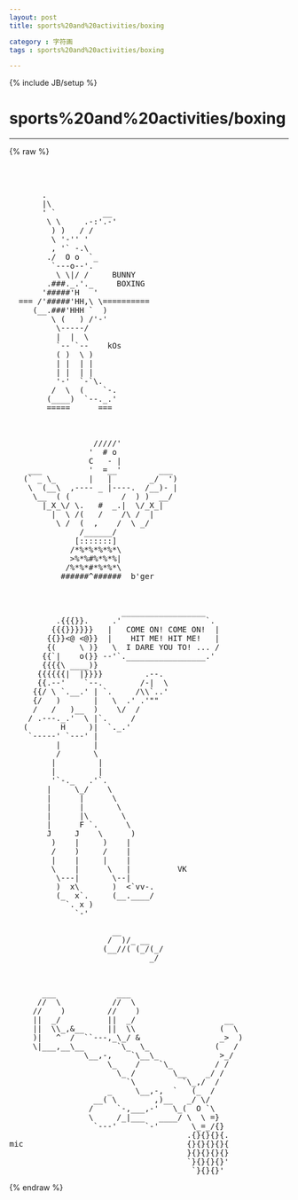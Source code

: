 ```yaml
---
layout: post
title: sports%20and%20activities/boxing
category : 字符画
tags : sports%20and%20activities/boxing
---
```

{% include JB/setup %}
# sports%20and%20activities/boxing
---
{% raw %}
<pre>



       .
       |\
       &#039; `          __
        \ \     .-:&#039;.-&#039;
         ) )   / /  
         \ &#039;-&#039;&#039; &#039;
         , &#039;` -.\
        ./  O o  `_
         `---o--&#039;.
          \ \|/ /     BUNNY
        .###._.&#039;._     BOXING
       &#039;#####&#039;H   &#039;
  === /&#039;#####&#039;HH,\ \==========
     (__.###&#039;HHH `  )
         \ (   ) /&#039;-&#039; 
          \-----/
          |  |  \
          `-- `--    kOs
          ( )  \ )
          | |  | |
          | |  | |
          &#039;-&#039;  `-`\.
         /  \  (    `-.
        (____)  `--._.&#039;
        =====      ===  



                  /////&#039;
                 &#039;  # o
                 C   - |
    ___          &#039;  =__&#039;        ___
   (` _ \_       |   |        _/  &#039;)
    \  (__\  ,---- _ |----.  /__)- |
     \__  ( (           /  ) )  __/
       |_X_\/ \.   #  _.|  \/_X_|
         |  \ /(   /    /\ /  |
          \ /  (  ,    /  \ _/
               /______/
              [:::::::]
             /*%*%*%*%*\
             &gt;%*%#%*%*%|
            /%*%*#*%*%*\
           ######^######  b&#039;ger



                        __________________
          .{{{}}.     .&#039;                  `.
         {{{}}}}}}   |   COME ON! COME ON!  |
        {{}}&lt;@ &lt;@}}  |    HIT ME! HIT ME!   |
        {(     \ )}   \  I DARE YOU TO! ... /
       {{`|    o(}} --&#039;`._________________.&#039;
       {{{{\ ____)}
      {{{{{{|  |}}}}         .--.
      {{.--&#039;    `--.        /-|  \
     {{/ \ `.__.&#039; | `.     /\\`..&#039;
     {/   )       |   \  .&#039; .&#039;&quot;&quot;
     /   /   )__  )    \/  /
    / .---._.&#039;  \ |`.     /
   (       H     )|  `._.&#039;
    `-----&#039; `---&#039; | 
          |       | 
          /       \
         |         |
         |         |
         &#039;`-._   .&#039;`.
        |     \_/    \
        |      |      \
        |      |       \
        |      |\       \
        |      F `.      \
        J     J    \      )
         )    |     )    |
         /    )     /    |
         |    |     |    |
         \    |      \   |          VK
          \---|       \--|
          )  x\       )  &lt;`vv-.
          (_  x`.     (__.____/
            `. x )
              `-&#039;

                      __
                     /  )/_ __
                    (__//( (_/(_/
                              _/



       ___             ___
      //  \           //  \
     //    )         //    )
     ||  _/          ||  _/                   __
     ||  \\_,&amp;__     ||  \\                  (  \
     )|   ^  /  ``---,_\_/ &amp;                 _&gt;  )
     \|___,__\__       `\_  \_              (   /
                \__,-,    `\__\_             &gt;_/
                     \_    /    `\_         / /
                       \_ /        \__    _/ /
                         `\          `\_,/  /
                     _     \__,-,  `   (_  /
                  __( \        ,)__   _/ \/
                 /     `-,___,-&#039;   \_(  O `\
                 \     /_|___   ____/ \  \ =}
                  `---&#039;      `-&#039;       \_=_/{}
                                      .{}{}{}{.
mic                                   {}{}{}{}{
                                      }{}{}{}{}
                                      `}{}{}{}&#039;
                                       `}{}{}&#039; </pre>
{% endraw %}
